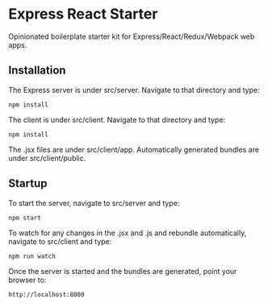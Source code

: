 # Express React Starter
Opinionated boilerplate starter kit for Express/React/Redux/Webpack web apps.

## Installation
The Express server is under src/server. Navigate to that directory and type:
```
npm install
```
The client is under src/client. Navigate to that directory and type:
```
npm install
```
The .jsx files are under src/client/app. Automatically generated bundles are under src/client/public.

## Startup
To start the server, navigate to src/server and type:
```
npm start
```
To watch for any changes in the .jsx and .js and rebundle automatically, navigate to src/client and type:
```
npm run watch
```
Once the server is started and the bundles are generated, point your browser to:
```
http://localhost:8000
```
